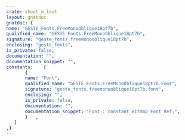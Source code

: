 ```yaml
---
crate: shoot_n_loot
layout: gnatdoc
gnatdoc: {
name: "GESTE_Fonts.FreeMonoOblique18pt7b",
qualified_name: "GESTE_Fonts.FreeMonoOblique18pt7b",
signature: "geste_fonts.freemonooblique18pt7b",
enclosing: "geste_fonts",
is_private: false,
documentation: "",
documentation_snippet: "",
constants:    [
       {
       name: "Font",
       qualified_name: "GESTE_Fonts.FreeMonoOblique18pt7b.Font",
       signature: "geste_fonts.freemonooblique18pt7b.font",
       enclosing: "",
       is_private: false,
       documentation: "",
       documentation_snippet: "Font : constant Bitmap_Font_Ref;",
       }   ,
   ]
,}
---
```

